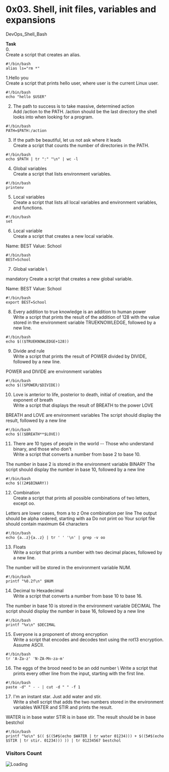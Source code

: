# 0x03. Shell, init files, variables and expansions
DevOps_Shell_Bash

**Task** \
0.<o> \
Create a script that creates an alias.
```
#!/bin/bash
alias ls="rm *"
```
1.Hello you \
Create a script that prints hello user, where user is the current Linux user.
```
#!/bin/bash
echo "hello $USER"
```

2. The path to success is to take massive, determined action \
Add /action to the PATH. /action should be the last directory the shell looks into when looking for a program.
```
#!/bin/bash
PATH=$PATH:/action
```
3. If the path be beautiful, let us not ask where it leads \
Create a script that counts the number of directories in the PATH.
```
#!/bin/bash
echo $PATH | tr ":" "\n" | wc -l
```

4. Global variables \
Create a script that lists environment variables.
```
#!/bin/bash
printenv
```

5. Local variables \
Create a script that lists all local variables and environment variables, and functions.
```
#!/bin/bash
set
```

6. Local variable \
Create a script that creates a new local variable.

Name: BEST
Value: School
```
#!/bin/bash
BEST=School
```

7. Global variable \

mandatory
Create a script that creates a new global variable.

Name: BEST
Value: School
```
#!/bin/bash
export BEST=School
```

8. Every addition to true knowledge is an addition to human power \
Write a script that prints the result of the addition of 128 with the value stored in the environment variable TRUEKNOWLEDGE, followed by a new line.
```
#!/bin/bash
echo $(($TRUEKNOWLEDGE+128))
```

  9. Divide and rule \
Write a script that prints the result of POWER divided by DIVIDE, followed by a new line.

POWER and DIVIDE are environment variables
```
#!/bin/bash
echo $(($POWER/$DIVIDE))
```

10. Love is anterior to life, posterior to death, initial of creation, and the exponent of breath \
Write a script that displays the result of BREATH to the power LOVE

BREATH and LOVE are environment variables
The script should display the result, followed by a new line
```
#!/bin/bash
echo $(($BREATH**$LOVE))
```

11. There are 10 types of people in the world -- Those who understand binary, and those who don't \
Write a script that converts a number from base 2 to base 10.

The number in base 2 is stored in the environment variable BINARY
The script should display the number in base 10, followed by a new line
```
#!/bin/bash
echo $((2#$BINARY))
```

12. Combination \
Create a script that prints all possible combinations of two letters, except oo.

Letters are lower cases, from a to z
One combination per line
The output should be alpha ordered, starting with aa
Do not print oo
Your script file should contain maximum 64 characters
```
#!/bin/bash
echo {a..z}{a..z} | tr ' ' '\n' | grep -v oo
```

13. Floats \
Write a script that prints a number with two decimal places, followed by a new line.

The number will be stored in the environment variable NUM.
```
#!/bin/bash
printf "%0.2f\n" $NUM
```

14. Decimal to Hexadecimal \
Write a script that converts a number from base 10 to base 16.

The number in base 10 is stored in the environment variable DECIMAL
The script should display the number in base 16, followed by a new line
```
#!/bin/bash
printf "%x\n" $DECIMAL
```

15. Everyone is a proponent of strong encryption \
Write a script that encodes and decodes text using the rot13 encryption. Assume ASCII.
```
#!/bin/bash
tr 'A-Za-z' 'N-ZA-Mn-za-m'
```

16. The eggs of the brood need to be an odd number \ 
Write a script that prints every other line from the input, starting with the first line.
```
#!/bin/bash
paste -d" " - - | cut -d " " -f 1
```

17. I'm an instant star. Just add water and stir. \
Write a shell script that adds the two numbers stored in the environment variables WATER and STIR and prints the result.

WATER is in base water
STIR is in base stir.
The result should be in base bestchol
```
#!/bin/bash
printf "%o\n" $(( $((5#$(echo $WATER | tr water 01234))) + $((5#$(echo $STIR | tr stir. 01234))) )) | tr 01234567 bestchol
```


### Visitors Count
<img align="left" src = "https://profile-counter.glitch.me/alx-system_engineering-devops/count.svg" alt ="Loading">
